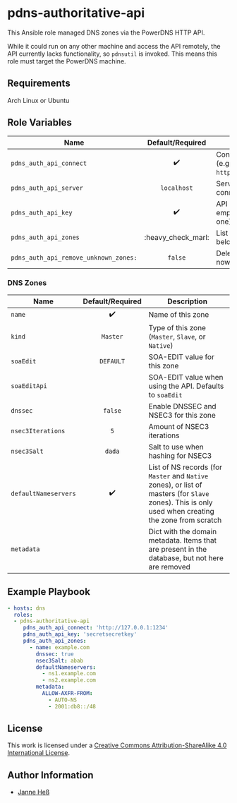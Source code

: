# pdns-authoritative-api

This Ansible role managed DNS zones via the PowerDNS HTTP API.

While it could run on any other machine and access the API remotely, the API currently lacks functionality, so `pdnsutil` is invoked.
This means this role must target the PowerDNS machine.

## Requirements

Arch Linux or Ubuntu

## Role Variables

| Name                                  | Default/Required   | Description                                         |
|---------------------------------------|:------------------:|-----------------------------------------------------|
| `pdns_auth_api_connect`               | :heavy_check_mark: | Connect to this URL (e.g. `http://127.0.0.1:1234`)  |
| `pdns_auth_api_server`                | `localhost`        | Server instance to connect to                       |
| `pdns_auth_api_key`                   | :heavy_check_mark: | API Key to use (may be empty if you don't have one) |
| `pdns_auth_api_zones`                 | :heavy_check_marl: | List of DNS zones (see below)                       |
| `pdns_auth_api_remove_unknown_zones:` | `false`            | Delete zones that are now known to this role        |

### DNS Zones

| Name                 | Default/Required   | Description                                                                                                                                         |
|----------------------|:------------------:|-----------------------------------------------------------------------------------------------------------------------------------------------------|
| `name`               | :heavy_check_mark: | Name of this zone                                                                                                                                   |
| `kind`               | `Master`           | Type of this zone (`Master`, `Slave`, or `Native`)                                                                                                  |
| `soaEdit`            | `DEFAULT`          | SOA-EDIT value for this zone                                                                                                                        |
| `soaEditApi`         |                    | SOA-EDIT value when using the API. Defaults to `soaEdit`                                                                                            |
| `dnssec`             | `false`            | Enable DNSSEC and NSEC3 for this zone                                                                                                               |
| `nsec3Iterations`    | `5`                | Amount of NSEC3 iterations                                                                                                                          |
| `nsec3Salt`          | `dada`             | Salt to use when hashing for NSEC3                                                                                                                  |
| `defaultNameservers` | :heavy_check_mark: | List of NS records (for `Master` and `Native` zones), or list of masters (for `Slave` zones). This is only used when creating the zone from scratch |
| `metadata`           |                    | Dict with the domain metadata. Items that are present in the database, but not here are removed                                                     |

## Example Playbook

```yml
- hosts: dns
  roles:
  - pdns-authoritative-api
     pdns_auth_api_connect: 'http://127.0.0.1:1234'
     pdns_auth_api_key: 'secretsecretkey'
     pdns_auth_api_zones:
       - name: example.com
         dnssec: true
         nsec3Salt: abab
         defaultNameservers:
           - ns1.example.com
           - ns2.example.com
         metadata:
           ALLOW-AXFR-FROM:
             - AUTO-NS
             - 2001:db8::/48
```

## License

This work is licensed under a [Creative Commons Attribution-ShareAlike 4.0 International License](http://creativecommons.org/licenses/by-sa/4.0/).

## Author Information

- [Janne Heß](https://github.com/dasJ)
